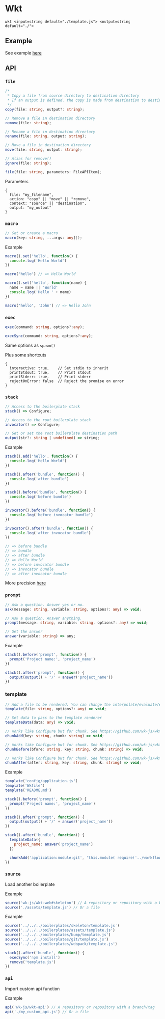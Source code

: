 # Wkt

```
wkt <input=string default="./template.js"> <output=string default="./">
```

## Example

See example [here](https://github.com/wk-ts/wkt-web/blob/master/skeleton/template.js)

## API

### `file`

```ts
/*
 * Copy a file from source directory to destination directory
 * If an output is defined, the copy is made from destination to destination directory
 */
copy(file: string, output?: string);
```

```ts
// Remove a file in destination directory
remove(file: string);
```

```ts
// Rename a file in destination directory
rename(file: string, output: string);
```

```ts
// Move a file in destination directory
move(file: string, output: string);
```

```ts
// Alias for remove()
ignore(file: string);
```

```ts
file(file: string, parameters: FileAPIItem);
```

Parameters

```
{
  file: "my_filename",
  action: "copy" || "move" || "remove",
  context: "source" || "destination",
  output: "my_output"
}
```

### `macro`

```ts
// Get or create a macro
macro(key: string, ...args: any[]);
```

Example
```js
macro().set('hello', function() {
  console.log('Hello World')
})

macro('hello') // => Hello World

macro().set('hello', function(name) {
  name = name || 'World'
  console.log('Hello ' + name)
})

macro('hello', 'John') // => Hello John
```

### `exec`

```ts
exec(command: string, options?:any);
```

```ts
execSync(command: string, options?:any);
```

Same options as `spawn()`

Plus some shortcuts

```
{
  interactive: true,    // Set stdio to inherit
  printStdout: true,    // Print stdout
  printStderr: true,    // Print stderr
  rejectOnError: false  // Reject the promise on error
}
```


### `stack`

```ts
// Access to the boilerplate stack
stack() => Configure;
```

```ts
// Access to the root boilerplate stack
invocator() => Configure;
```

```ts
// Get or set the root boilerplate destination path
output(str?: string | undefined) => string;
```

Example
```js
stack().add('hello', function() {
  console.log('Hello World')
})

stack().after('bundle', function() {
  console.log('after bundle')
})

stack().before('bundle', function() {
  console.log('before bundle')
})

invocator().before('bundle', function() {
  console.log('before invocator bundle')
})

invocator().after('bundle', function() {
  console.log('after invocator bundle')
})

// => before bundle
// => bundle
// => after bundle
// => Hello World
// => before invocator bundle
// => invocator bundle
// => after invocator bundle
```

More precision [here](https://github.com/wk-js/wkt/blob/master/lib/stack)

### `prompt`

```ts
// Ask a question. Answer yes or no.
ask(message: string, variable: string, options?: any) => void;
```

```ts
// Ask a question. Answer anything.
prompt(message: string, variable: string, options?: any) => void;
```

```ts
// Get the answer
answer(variable: string) => any;
```

Example

```js
stack().before('prompt', function() {
  prompt('Project name:', 'project_name')
})

stack().after('prompt', function() {
  output(output() + '/' + answer('project_name'))
})
```

### template

```ts
// Add a file to be rendered. You can change the interpolate/evaluate/escape regex in options
template(file: string, options?: any) => void;
```

```ts
// Set data to pass to the template renderer
templateData(data: any) => void;
```

```ts
// Works like Configure but for chunk. See https://github.com/wk-js/wkt/blob/master/lib/api/template/chunk_stack.ts
chunkAdd(key: string, chunk: string) => void;
```

```ts
// Works like Configure but for chunk. See https://github.com/wk-js/wkt/blob/master/lib/api/template/chunk_stack.ts
chunkBefore(bfore: string, key: string, chunk: string) => void;
```

```ts
// Works like Configure but for chunk. See https://github.com/wk-js/wkt/blob/master/lib/api/template/chunk_stack.ts
chunkAfter(after: string, key: string, chunk: string) => void;
```

Example

```js
template('config/application.js')
template('Wkfile')
template('README.md')

stack().before('prompt', function() {
  prompt('Project name:', 'project_name')
})

stack().after('prompt', function() {
  output(output() + '/' + answer('project_name'))
})

stack().after('bundle', function() {
  templateData({
    project_name: answer('project_name')
  })

  chunkAdd('application:module:git', "this.module( require('../workflow/modules/git.js') )")
})
```

### `source`

Load another boilerplate

Example

```js
source('wk-js/wkt-web#skeleton') // A repository or repository with a branch/tag
source('./assets/template.js') // Or a file
```

Example
```js
source('../../../boilerplates/skeleton/template.js')
source('../../../boilerplates/assets/template.js')
source('../../../boilerplates/bump/template.js')
source('../../../boilerplates/git/template.js')
source('../../../boilerplates/webpack/template.js')

stack().after('bundle', function() {
  execSync('npm install')
  remove('template.js')
})
```

### `api`

Import custom api function

Example

```js
api('wk-js/wkt-api') // A repository or repository with a branch/tag
api('./my_custom_api.js') // Or a file
```